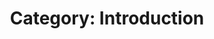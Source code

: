 ---
layout: category
title: "Category: Introduction"
category: introduction
permalink: /categories/introduction/
---